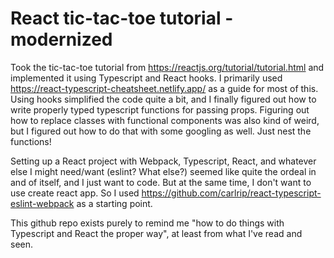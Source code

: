 # React tic-tac-toe tutorial - modernized
Took the tic-tac-toe tutorial from https://reactjs.org/tutorial/tutorial.html and implemented it using Typescript and React hooks.
I primarily used https://react-typescript-cheatsheet.netlify.app/ as a guide for most of this.
Using hooks simplified the code quite a bit, and I finally figured out how to write properly typed typescript functions for passing props.
Figuring out how to replace classes with functional components was also kind of weird, but I figured out how to do that with some googling as well.
Just nest the functions!

Setting up a React project with Webpack, Typescript, React, and whatever else I might need/want (eslint? What else?) seemed like quite the ordeal in and of itself, and I just
want to code. But at the same time, I don't want to use create react app. So I used https://github.com/carlrip/react-typescript-eslint-webpack as a starting point. 

This github repo exists purely to remind me "how to do things with Typescript and React the proper way", at least from what I've read and seen.
